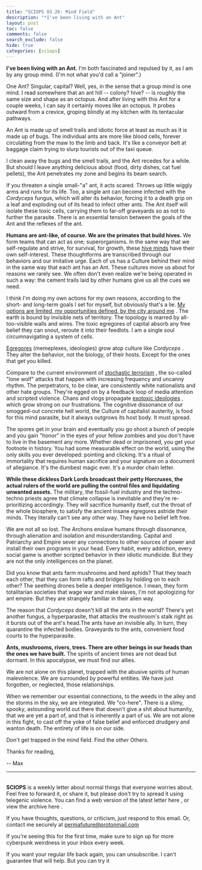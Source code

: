 ```yaml
---
title: "SCIOPS 03.26: Mind Field"
description: "*I've been living with an Ant"
layout: post
toc: false
comments: false
search_exclude: false
hide: true
categories: [sciops]
---
```


**I've been living with an Ant.**
I'm both fascinated and repulsed by it, as I am by any group mind. (I'm not what you'd call a "joiner".)

 One Ant? Singular, capital? Well, yes, in the sense that a group mind is one mind. I read somewhere that an ant hill -- colony? hive? -- is roughly the same size and shape as an octopus. And after living with this Ant for a couple weeks, I can say it certainly moves like an octopus. It probes outward from a crevice, groping blindly at my kitchen with its tentacular pathways.




 An Ant is made up of smell trails and idiotic force at least as much as it is made up of bugs. The individual ants are more like blood cells, forever circulating from the maw to the limb and back. It's like a conveyor belt at baggage claim trying to slurp tourists out of the taxi queue.




 I clean away the bugs and the smell trails, and the Ant recedes for a while. But should I leave anything delicious about (food, dirty dishes, cat fuel pellets), the Ant penetrates my zone and begins its beam search.




 If you threaten a single small-"a" ant, it acts scared. Throws up little wiggly arms and runs for its life. Too, a single ant can become infected with the
 *Cordyceps* 
 fungus, which will alter its behavior, forcing it to a death grip on a leaf and exploding out of its head to infect other ants. The Ant itself will isolate these toxic cells, carrying them to far-off graveyards so as not to further the parasite. There is an essential tension between the goals of the Ant and the reflexes of the ant.




**Humans are ant-like, of course. We are the primates that build hives.** 
 We form teams that can act as one; superorganisms. In the same way that we self-regulate and strive, for survival, for growth, these
 [hive minds](https://tinyletter.com/sciops/letters/sciops-03-16-hive-minds) 
 have their own self-interest. These thoughtforms are transcribed through our behaviors and our imitative urge. Each of us has a Culture behind their mind in the same way that each ant has an Ant. These cultures move us about for reasons we rarely see. We often don't even realize we're being operated in such a way: the cement trails laid by other humans give us all the cues we need.




 I think I'm doing my own actions for my own reasons, according to the short- and long-term goals I set for myself, but obviously that's a lie.
 [My options are limited, my opportunities defined, by the city around me](https://tinyletter.com/sciops/letters/sciops-03-14-slow-weapons) 
 . The earth is bound by invisible nets of territory. The topology is marred by all-too-visible walls and wires. The toxic egregores of capital absorb any free belief they can snout, reroute it into their feedlots. I am a single soul circumnavigating a system of cells.
 
  

  

[Egregores](https://tinyletter.com/sciops/letters/sciops-03-23-become-meme) 
 (memeplexes, ideologies) grow atop culture like
 *Cordyceps* 
 . They alter the behavior, not the biology, of their hosts. Except for the ones that get you killed.




 Compare to the current environment of
 [stochastic terrorism](https://tinyletter.com/sciops/letters/sciops-03-18-turbulent-priest) 
 , the so-called "lone wolf" attacks that happen with increasing frequency and uncanny rhythm. The perpetrators, to be clear, are consistently white nationalists and other hate groups. They're egged on by a feedback loop of media attention and scripted violence. Chans and vlogs propagate
 [exotoxic ideologies](https://tinyletter.com/sciops/letters/sciops-03-24-low-magics) 
 , which grow strong on our frustrations. The cognitive dissonance of our smogged-out concrete hell world, the Culture of capitalist austerity, is food for this mind parasite, but it always outgrows its host body. It must spread.




 The spores get in your brain and eventually you go shoot a bunch of people and you gain "honor" in the eyes of your fellow zombies and you don't have to live in the basement any more. Whether dead or imprisoned, you get your footnote in history. You had some measurable effect on the world, using the only skills you ever developed: pointing and clicking. It's a ritual of immortality that requires human sacrifice and your signature on a document of allegiance. It's the dumbest magic ever. It's a murder chain letter.




**While these dickless Dark Lords broadcast their petty Horcruxes, the actual rulers of the world are pulling the control files and liquidating unwanted assets.** 
 The military, the fossil-fuel industry and the techno-techno priests agree that climate collapse is inevitable and they're re-prioritizing accordingly. They will sacrifice humanity itself, cut the throat of the whole biosphere, to satisfy the ancient insane egregores astride their minds. They literally can't see any other way. They have no belief left free.




 We are not all so lost. The Archons enslave humans through dissonance, through alienation and isolation and misunderstanding. Capital and Patriarchy and Empire sever any connections to other sources of power and install their own programs in your head. Every habit, every addiction, every social game is another scripted behavior in their idiotic mundicide. But they are not the only intelligences on the planet.




 Did you know that ants farm mushrooms and herd aphids? That they teach each other, that they can form rafts and bridges by holding on to each other? The seething drones belie a deeper intelligence. I mean, they form totalitarian societies that wage war and make slaves, I'm not apologizing for ant empire. But they are strangely familiar in their alien way.




 The reason that
 *Cordyceps* 
 doesn't kill all the ants in the world? There's yet another fungus, a hyperparasite, that attacks the mushroom's stalk right as it bursts out of the ant's head.The ants have an invisible ally. In turn, they quarantine the infected bodies. Graveyards to the ants, convenient food courts to the hyperparasite.




**Ants, mushrooms, rivers, trees. There are other beings in our heads than the ones we have built.** 
 The spirits of ancient times are not dead but dormant. In this apocalypse, we must find our allies.




 We are not alone on this planet, trapped with the abusive spirits of human malevolence. We are surrounded by powerful entities. We have just forgotten, or neglected, those relationships.




 When we remember our essential connections, to the weeds in the alley and the storms in the sky, we are integrated. We "co-here". There is a slimy, spooky, astounding world out there that doesn't give a shit about humanity, that we are yet a part of, and that is inherently a part of us. We are not alone in this fight, to cast off the yoke of false belief and enforced drudgery and wanton death. The entirety of life is on our side.




 Don't get trapped in the mind field. Find the
 *other* 
 Others.
   

  

 Thanks for reading,
   

 -- Max
   

  






---


###### 
**SCIOPS** 
 is a weekly letter about normal things that everyone worries about. Feel free to forward it, or share it, but please don't try to spread it using telegenic violence. You can find a web version of the
 latest letter here
 , or view the
 archive here
 .
 

 If you have thoughts, questions, or criticism, just respond to this email. Or, contact me securely at
 permafuture@protonmail.com


 If you're seeing this for the first time, make sure to
 sign up
 for more cyberpunk weirdness in your inbox every week.
 

 If you want your regular life back again, you can unsubscribe. I can't guarantee that will help. But you can try it

